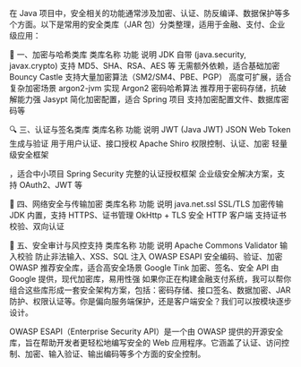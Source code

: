 在 Java 项目中，安全相关的功能通常涉及加密、认证、防反编译、数据保护等多个方面。以下是常用的安全类库（JAR 包）分类整理，适用于金融、支付、企业级应用：


🔐 一、加密与哈希类库
类库名称	功能	说明
JDK 自带 (java.security, javax.crypto)	支持 MD5、SHA、RSA、AES 等	无需额外依赖，适合基础加密
Bouncy Castle	支持大量加密算法（SM2/SM4、PBE、PGP）	高度可扩展，适合复杂加密场景
argon2-jvm	实现 Argon2 密码哈希算法	推荐用于密码存储，抗破解能力强
Jasypt	简化加密配置，适合 Spring 项目	支持加密配置文件、数据库密码等



🔍 三、认证与签名类库
类库名称	功能	说明
JWT (Java JWT)	JSON Web Token 生成与验证	用于用户认证、接口授权
Apache Shiro	权限控制、认证、加密	轻量级安全框架

，适合中小项目
Spring Security	完整的认证授权框架	企业级安全解决方案，支持 OAuth2、JWT 等


📡 四、网络安全与传输加密
类库名称	功能	说明
java.net.ssl	SSL/TLS 加密传输	JDK 内置，支持 HTTPS、证书管理
OkHttp + TLS	安全 HTTP 客户端	支持证书校验、双向认证



🧠 五、安全审计与风控支持
类库名称	功能	说明
Apache Commons Validator	输入校验	防止非法输入、XSS、SQL 注入
OWASP ESAPI	安全编码、验证、加密	OWASP 推荐安全库，适合高安全场景
Google Tink	加密、签名、安全 API	由 Google 提供，现代加密库，易用性强
如果你正在构建金融支付系统，我可以帮你组合这些库形成一套安全架构方案，包括：密码存储、接口签名、数据加密、JAR 防护、权限认证等。你是偏向服务端保护，还是客户端安全？我们可以按模块逐步设计。


OWASP ESAPI（Enterprise Security API）是一个由 OWASP 提供的开源安全库，旨在帮助开发者更轻松地编写安全的 Web 应用程序。它涵盖了认证、访问控制、加密、输入验证、输出编码等多个方面的安全控制。